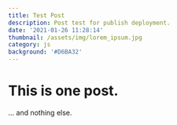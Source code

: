 ```yaml
---
title: Test Post
description: Post test for publish deployment.
date: '2021-01-26 11:28:14'
thumbnail: /assets/img/lorem_ipsum.jpg
category: js
background: '#D6BA32'
---
```

# This is one post.



... and nothing else.
